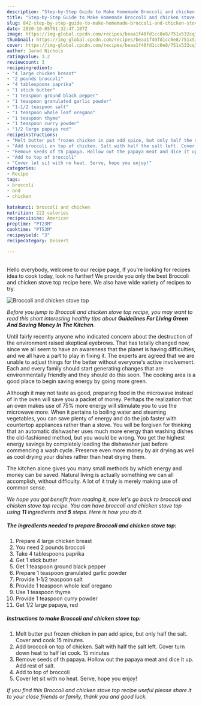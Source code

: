 ```yaml
---
description: "Step-by-Step Guide to Make Homemade Broccoli and chicken stove top"
title: "Step-by-Step Guide to Make Homemade Broccoli and chicken stove top"
slug: 842-step-by-step-guide-to-make-homemade-broccoli-and-chicken-stove-top
date: 2020-10-05T01:32:47.187Z
image: https://img-global.cpcdn.com/recipes/beaa1f40fd1cc0e8/751x532cq70/broccoli-and-chicken-stove-top-recipe-main-photo.jpg
thumbnail: https://img-global.cpcdn.com/recipes/beaa1f40fd1cc0e8/751x532cq70/broccoli-and-chicken-stove-top-recipe-main-photo.jpg
cover: https://img-global.cpcdn.com/recipes/beaa1f40fd1cc0e8/751x532cq70/broccoli-and-chicken-stove-top-recipe-main-photo.jpg
author: Jared Nichols
ratingvalue: 3.2
reviewcount: 3
recipeingredient:
- "4 large chicken breast"
- "2 pounds broccoli"
- "4 tablespoons paprika"
- "1 stick butter"
- "1 teaspoon ground black pepper"
- "1 teaspoon granulated garlic powder"
- "1-1/2 teaspoon salt"
- "1 teaspoon whole leaf oregano"
- "1 teaspoon thyme"
- "1 teaspoon curry powder"
- "1/2 large papaya red"
recipeinstructions:
- "Melt butter put frozen chicken in pan add spice, but only half the salt. Cover and cook 15 minutes."
- "Add broccoli on top of chicken. Salt with half the salt left. Cover turn down heat to half let cook. 15 minutes"
- "Remove seeds of th papaya. Hollow out the papaya meat and dice it up. Add rest of salt."
- "Add to top of broccoli"
- "Cover let sit with no heat. Serve, hope you enjoy!"
categories:
- Recipe
tags:
- broccoli
- and
- chicken

katakunci: broccoli and chicken 
nutrition: 222 calories
recipecuisine: American
preptime: "PT23M"
cooktime: "PT53M"
recipeyield: "3"
recipecategory: Dessert

---
```

<br>
Hello everybody, welcome to our recipe page, If you're looking for recipes idea to cook today, look no further! We provide you only the best Broccoli and chicken stove top recipe here. We also have wide variety of recipes to try.
<br>


![Broccoli and chicken stove top](https://img-global.cpcdn.com/recipes/beaa1f40fd1cc0e8/751x532cq70/broccoli-and-chicken-stove-top-recipe-main-photo.jpg)

<i>Before you jump to Broccoli and chicken stove top recipe, you may want to read this short interesting healthy tips about 
<strong>Guidelines For Living Green And Saving Money In The Kitchen</strong>.</i>
</br>

Until fairly recently anyone who indicated concern about the destruction of the environment raised skeptical eyebrows. That has totally changed now, since we all seem to have an awareness that the planet is having difficulties, and we all have a part to play in fixing it. The experts are agreed that we are unable to adjust things for the better without everyone's active involvement. Each and every family should start generating changes that are environmentally friendly and they should do this soon. The cooking area is a good place to begin saving energy by going more green.

Although it may not taste as good, preparing food in the microwave instead of in the oven will save you a packet of money. Perhaps the realization that an oven makes use of 75% more energy will stimulate you to use the microwave more. When it pertains to boiling water and steaming vegetables, you can save plenty of energy and do the job faster with countertop appliances rather than a stove. You will be forgiven for thinking that an automatic dishwasher uses much more energy than washing dishes the old-fashioned method, but you would be wrong. You get the highest energy savings by completely loading the dishwasher just before commencing a wash cycle. Preserve even more money by air drying as well as cool drying your dishes rather than heat drying them.

The kitchen alone gives you many small methods by which energy and money can be saved. Natural living is actually something we can all accomplish, without difficulty. A lot of it truly is merely making use of common sense.


<i>We hope you got benefit from reading it, now let's go back to broccoli and chicken stove top recipe. You can have broccoli and chicken stove top using <strong>11</strong> ingredients and <strong>5</strong> steps. Here is how you do it.
</i>

##### The ingredients needed to prepare Broccoli and chicken stove top:

1. Prepare 4 large chicken breast
1. You need 2 pounds broccoli
1. Take 4 tablespoons paprika
1. Get 1 stick butter
1. Get 1 teaspoon ground black pepper
1. Prepare 1 teaspoon granulated garlic powder
1. Provide 1-1/2 teaspoon salt
1. Provide 1 teaspoon whole leaf oregano
1. Use 1 teaspoon thyme
1. Provide 1 teaspoon curry powder
1. Get 1/2 large papaya, red


##### Instructions to make Broccoli and chicken stove top:

1. Melt butter put frozen chicken in pan add spice, but only half the salt. Cover and cook 15 minutes.
1. Add broccoli on top of chicken. Salt with half the salt left. Cover turn down heat to half let cook. 15 minutes
1. Remove seeds of th papaya. Hollow out the papaya meat and dice it up. Add rest of salt.
1. Add to top of broccoli
1. Cover let sit with no heat. Serve, hope you enjoy!


<i>If you find this Broccoli and chicken stove top recipe useful please share it to your close friends or family, thank you and good luck.</i>
